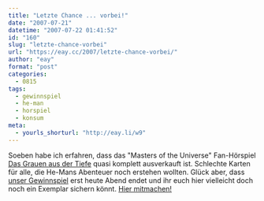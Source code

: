 ```yaml
---
title: "Letzte Chance ... vorbei!"
date: "2007-07-21"
datetime: "2007-07-22 01:41:52"
id: "160"
slug: "letzte-chance-vorbei"
url: "https://eay.cc/2007/letzte-chance-vorbei/"
author: "eay"
format: "post"
categories:
  - 0815
tags:
  - gewinnspiel
  - he-man
  - horspiel
  - konsum
meta:
  - yourls_shorturl: "http://eay.li/w9"
---
```


Soeben habe ich erfahren, dass das "Masters of the Universe" Fan-Hörspiel [Das Grauen aus der Tiefe](//eay.cc/2007/gewinnspiel-of-the-universe/) quasi komplett ausverkauft ist. Schlechte Karten für alle, die He-Mans Abenteuer noch erstehen wollten. Glück aber, dass [unser Gewinnspiel](//eay.cc/2007/gewinnspiel-of-the-universe/) erst heute Abend endet und ihr euch hier vielleicht doch noch ein Exemplar sichern könnt. [Hier mitmachen!](//eay.cc/2007/gewinnspiel-of-the-universe/)

